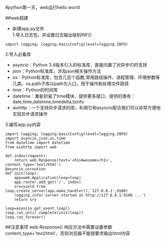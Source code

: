 #python第一天，web运行hello world

##web搭建  
+ 新建app.py文件  
1.导入日志包，并设置日志输出级别INFO
~~~  
import logging; logging.basicConfig(level=logging.INFO)  
~~~  
2.导入必备库  
+ asyncio：Python 3.4版本引入的标准库，直接内置了对异步IO的支持  
+ json：Python标准库，涉及json相关操作方法  
+ os：Python标准库，包含几百个函数,常用路径操作、进程管理、环境参数等几类。os.path子库以path为入口，用于操作和处理文件路径
+ time：Python的时间库  
+ datetime：重新封装了time模块，提供更多接口，提供的类有：date,time,datetime,timedelta,tzinfo  
+ aiohttp：一个支持异步请求的库，利用它和asyncio配合我们可以非常方便地实现异步请求操作  

3.编写app.py内容   
~~~
import logging; logging.basicConfig(level=logging.INFO)
import asyncio,json,os,time
from datetime import datetime
from aiohttp import web

def index(request):
    return web.Response(text='<h1>Awesome</h1>', content_type='text/html')
@asyncio.coroutine
def init(loop):
    app=web.Application(loop=loop)
    app.router.add_get('/', index)
    srv=yield from loop.create_server(app.make_handler(),'127.0.0.1',9100)
    logging.info('server started at http://127.0.0.1:9100 ...')
    return srv

loop=asyncio.get_event_loop()
loop.run_until_complete(init(loop))
loop.run_forever()

~~~

##注意事项
web.Response() 响应方法中需要设置参数content_type='text/html'，否则浏览器不能按要求输出html内容  


